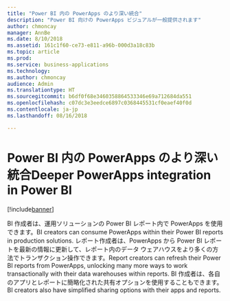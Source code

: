 ```yaml
---
title: "Power BI 内の PowerApps のより深い統合"
description: "Power BI 向けの PowerApps ビジュアルが一般提供されます"
author: chmoncay
manager: AnnBe
ms.date: 8/10/2018
ms.assetid: 161c1f60-ce73-e811-a96b-000d3a18c83b
ms.topic: article
ms.prod: 
ms.service: business-applications
ms.technology: 
ms.author: chmoncay
audience: Admin
ms.translationtype: HT
ms.sourcegitcommit: b6df0f68e3460358864533346e69a712684da551
ms.openlocfilehash: c07dc3e3eedce6897c0368445531cf0eaef40f0d
ms.contentlocale: ja-jp
ms.lasthandoff: 08/16/2018

---
```

# <a name="deeper-powerapps-integration-in-power-bi"></a><span data-ttu-id="3ed39-103">Power BI 内の PowerApps のより深い統合</span><span class="sxs-lookup"><span data-stu-id="3ed39-103">Deeper PowerApps integration in Power BI</span></span>


[!include[banner](../../includes/banner.md)]

<span data-ttu-id="3ed39-104">BI 作成者は、運用ソリューションの Power BI レポート内で PowerApps を使用できます。</span><span class="sxs-lookup"><span data-stu-id="3ed39-104">BI creators can consume PowerApps within their Power BI reports in production solutions.</span></span> <span data-ttu-id="3ed39-105">レポート作成者は、PowerApps から Power BI レポートを最新の情報に更新して、レポート内のデータ ウェアハウスをより多くの方法でトランザクション操作できます。</span><span class="sxs-lookup"><span data-stu-id="3ed39-105">Report creators can refresh their Power BI reports from PowerApps, unlocking many more ways to work transactionally with their data warehouses within reports.</span></span>  <span data-ttu-id="3ed39-106">BI 作成者は、各自のアプリとレポートに簡略化された共有オプションを使用することもできます。</span><span class="sxs-lookup"><span data-stu-id="3ed39-106">BI creators also have simplified sharing options with their apps and reports.</span></span>

